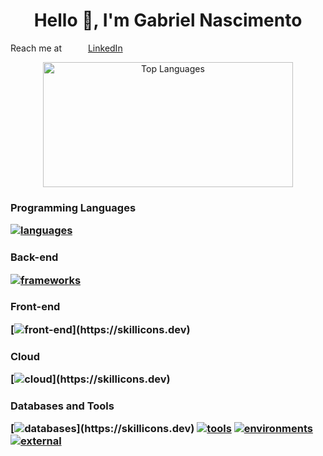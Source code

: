 <div align="center">
  <h1>Hello 👋, I'm Gabriel Nascimento</h1>
</div>

<div align="left">
  <p><span style="display: inline-block; width: 120px;">Reach me at </span> <a href="https://www.linkedin.com/in/gabrielreisnascimento" target="_blank">LinkedIn</a></p>
</div>

<div align="center">
  <a href="https://github.com/gabrielrnascimento">
    <img src="https://github-readme-stats.vercel.app/api/top-langs/?username=gabrielrnascimento&layout=compact&theme=dark" alt="Top Languages" width="400" height="200" />
  </a>
</div>


<!--
**gabrielrnascimento/gabrielrnascimento** is a ✨ _special_ ✨ repository because its `README.md` (this file) appears on your GitHub profile.

Here are some ideas to get you started:

- 🔭 I’m currently working on ...
- 🌱 I’m currently learning ...
- 👯 I’m looking to collaborate on ...
- 🤔 I’m looking for help with ...
- 💬 Ask me about ...
- 📫 How to reach me: ...
- 😄 Pronouns: ...
- ⚡ Fun fact: ...
-->

<h3>Programming Languages
  
  [![languages](https://skillicons.dev/icons?i=ts,js,py,java,cs)](https://skillicons.dev)
</h3>

<h3>Back-end
  
  [![frameworks](https://skillicons.dev/icons?i=spring,nestjs,express,fastapi,flask,selenium)](https://skillicons.dev)
</h3>

<h3>Front-end
  
  [![front-end](https://skillicons.dev/icons?i=react,nextjs,tailwind,sass,styledcomponents,webpack,cypress,html,css,pug,)](https://skillicons.dev)
</h3>

<h3>Cloud
  
  [![cloud](https://skillicons.dev/icons?i=aws,gcp,)](https://skillicons.dev)
</h3>

<h3>Databases and Tools
  
  [![databases](https://skillicons.dev/icons?i=elasticsearch,postgres,mongodb,mysql,)](https://skillicons.dev)
  [![tools](https://skillicons.dev/icons?i=jest,rabbitmq,kafka,redis,graphql,grafana)](https://skillicons.dev)
  [![environments](https://skillicons.dev/icons?i=ubuntu,apple)](https://skillicons.dev)
  [![external](https://skillicons.dev/icons?i=bitbucket,github,figma,githubactions)](https://skillicons.dev)
</h3>
